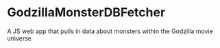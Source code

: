 # GodzillaMonsterDBFetcher
A JS web app that pulls in data about monsters within the Godzilla movie universe
